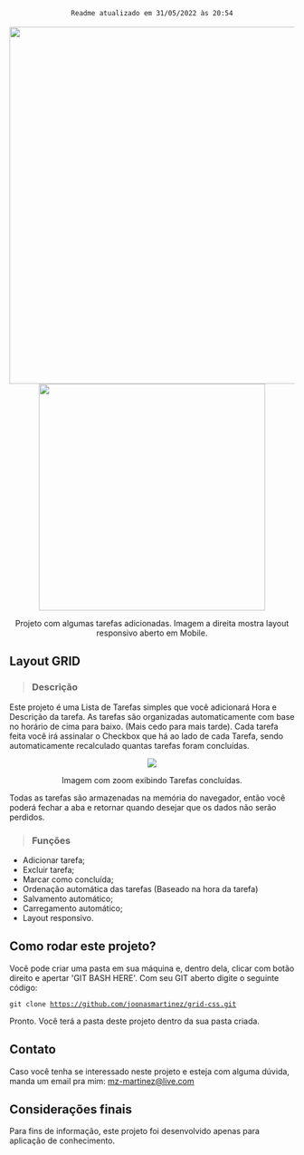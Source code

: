 <div align="center"><code>Readme atualizado em 31/05/2022 às 20:54</code></div>
</br>
<div align="center" >
  
  <img src="https://user-images.githubusercontent.com/84146200/171300687-6d882b98-0d6f-4e8a-945c-1d0eb56a240d.png" width="630px" />
  
  <img src="https://user-images.githubusercontent.com/84146200/171301440-8c45adcc-b67c-4040-a492-26f8cb35a8c0.png" height="400px"/>
  
   <p>Projeto com algumas tarefas adicionadas. Imagem a direita mostra layout responsivo aberto em Mobile.
</div>

## Layout GRID

> ### Descrição

Este projeto é uma Lista de Tarefas simples que você adicionará Hora e Descrição da tarefa. As tarefas são organizadas automaticamente com base no horário de cima para baixo. (Mais cedo para mais tarde). Cada tarefa feita você irá assinalar o Checkbox que há ao lado de cada Tarefa, sendo automaticamente recalculado quantas tarefas foram concluídas.

<div align="center">
  <img src="https://user-images.githubusercontent.com/84146200/171301035-3e8989e0-867d-4e96-a74b-654ae023ffb1.png"/>
<p>Imagem com zoom exibindo Tarefas concluídas.
</div>

Todas as tarefas são armazenadas na memória do navegador, então você poderá fechar a aba e retornar quando desejar que os dados não serão perdidos.

> ### Funções


- Adicionar tarefa;
- Excluir tarefa;
- Marcar como concluída;
- Ordenação automática das tarefas (Baseado na hora da tarefa)
- Salvamento automático;
- Carregamento automático;
- Layout responsivo.



## Como rodar este projeto? 

Você pode criar uma pasta em sua máquina e, dentro dela, clicar com botão direito e apertar 'GIT BASH HERE'. Com seu GIT aberto digite o seguinte código:

<code>git clone https://github.com/joonasmartinez/grid-css.git</code>

Pronto. Você terá a pasta deste projeto dentro da sua pasta criada.

## Contato
Caso você tenha se interessado neste projeto e esteja com alguma dúvida, manda um email pra mim: mz-martinez@live.com

## Considerações finais
Para fins de informação, este projeto foi desenvolvido apenas para aplicação de conhecimento.

